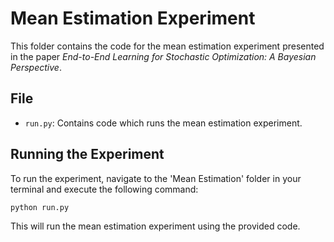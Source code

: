 # Mean Estimation Experiment

This folder contains the code for the mean estimation experiment presented in the paper _End-to-End Learning for Stochastic Optimization: A Bayesian Perspective_.

## File

- `run.py`: Contains code which runs the mean estimation experiment.

## Running the Experiment

To run the experiment, navigate to the 'Mean Estimation' folder in your terminal and execute the following command:
```
python run.py
```
This will run the mean estimation experiment using the provided code.
